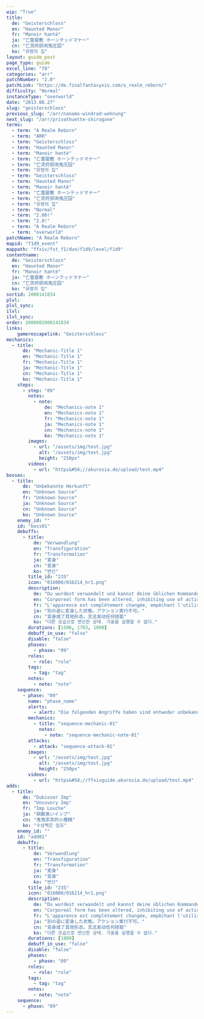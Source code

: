 ```yaml
---
wip: "True"
title:
  de: "Geisterschloss"
  en: "Haunted Manor"
  fr: "Manoir hanté"
  ja: "亡霊屋敷 ホーンテッドマナー"
  cn: "亡灵府邸闹鬼庄园"
  ko: "유령의 집"
layout: guide_post
page_type: guide
excel_line: "78"
categories: "arr"
patchNumber: "2.0"
patchLink: "https://de.finalfantasyxiv.com/a_realm_reborn/"
difficulty: "Normal"
instanceType: "overworld"
date: "2013.08.27"
slug: "geisterschloss"
previous_slug: "/arr/nanamo-windrad-wohnung"
next_slug: "/arr/privathuette-shirogane"
terms:
  - term: "A Realm Reborn"
  - term: "ARR"
  - term: "Geisterschloss"
  - term: "Haunted Manor"
  - term: "Manoir hanté"
  - term: "亡霊屋敷 ホーンテッドマナー"
  - term: "亡灵府邸闹鬼庄园"
  - term: "유령의 집"
  - term: "Geisterschloss"
  - term: "Haunted Manor"
  - term: "Manoir hanté"
  - term: "亡霊屋敷 ホーンテッドマナー"
  - term: "亡灵府邸闹鬼庄园"
  - term: "유령의 집"
  - term: "Normal"
  - term: "2.00!"
  - term: "2.0!"
  - term: "A Realm Reborn"
  - term: "overworld"
patchName: "A Realm Reborn"
mapid: "f1d9_event"
mappath: "ffxiv/fst_f1/dun/f1d9/level/f1d9"
contentname:
  de: "Geisterschloss"
  en: "Haunted Manor"
  fr: "Manoir hanté"
  ja: "亡霊屋敷 ホーンテッドマナー"
  cn: "亡灵府邸闹鬼庄园"
  ko: "유령의 집"
sortid: 2000141834
plvl: 
plvl_sync: 
ilvl: 
ilvl_sync: 
order: 2000002000141834
links:
    gamerescapelink: "Geisterschloss"
mechanics:
  - title:
      de: "Mechanic-Title 1"
      en: "Mechanic-Title 1"
      fr: "Mechanic-Title 1"
      ja: "Mechanic-Title 1"
      cn: "Mechanic-Title 1"
      ko: "Mechanic-Title 1"
    steps:
      - step: "09"
        notes:
          - note:
              de: "Mechanics-note 1"
              en: "Mechanics-note 1"
              fr: "Mechanics-note 1"
              ja: "Mechanics-note 1"
              cn: "Mechanics-note 1"
              ko: "Mechanics-note 1"
        images:
          - url: "/assets/img/test.jpg"
            alt: "/assets/img/test.jpg"
            height: "250px"
        videos:
          - url: "https&#58;//akurosia.de/upload/test.mp4"
bosses:
  - title:
      de: "Unbekannte Herkunft"
      en: "Unknown Source"
      fr: "Unknown Source"
      ja: "Unknown Source"
      cn: "Unknown Source"
      ko: "Unknown Source"
    enemy_id: ""
    id: "boss01"
    debuffs:
      - title:
          de: "Verwandlung"
          en: "Transfiguration"
          fr: "Transformation"
          ja: "変身"
          cn: "变身"
          ko: "변신"
        title_id: "235"
        icon: "016000/016214_hr1.png"
        description:
          de: "Du wurdest verwandelt und kannst deine üblichen Kommandos nicht benutzen."
          en: "Corporeal form has been altered, inhibiting use of actions."
          fr: "L'apparence est complètement changée, empêchant l'utilisation des actions."
          ja: "別の姿に変身した状態。アクション実行不可。"
          cn: "变身成了其他形态，无法发动任何技能"
          ko: "다른 모습으로 변신한 상태. 기술을 실행할 수 없다."
        durations: [1596, 1703, 1800]
        debuff_in_use: "false"
        disable: "false"
        phases:
          - phase: "09"
        roles:
          - role: "role"
        tags:
          - tag: "tag"
        notes:
          - note: "note"
    sequence:
      - phase: "09"
        name: "phase_name"
        alerts:
          - alert: "Die folgenden Angriffe haben sind entweder unbekannt oder haben keine klare Herkunft"
        mechanics:
          - title: "sequence-mechanic-01"
            notes:
              - note: "sequence-mechanic-note-01"
        attacks:
          - attack: "sequence-attack-01"
        images:
          - url: "/assets/img/test.jpg"
            alt: "/assets/img/test.jpg"
            height: "250px"
        videos:
          - url: "https&#58;//ffxivguide.akurosia.de/upload/test.mp4"
adds:
  - title:
      de: "Dubioser Imp"
      en: "Unsavory Imp"
      fr: "Imp Louche"
      ja: "胡散臭いインプ"
      cn: "鬼鬼祟祟的小魔精"
      ko: "수상쩍은 임프"
    enemy_id: ""
    id: "add01"
    debuffs:
      - title:
          de: "Verwandlung"
          en: "Transfiguration"
          fr: "Transformation"
          ja: "変身"
          cn: "变身"
          ko: "변신"
        title_id: "235"
        icon: "016000/016214_hr1.png"
        description:
          de: "Du wurdest verwandelt und kannst deine üblichen Kommandos nicht benutzen."
          en: "Corporeal form has been altered, inhibiting use of actions."
          fr: "L'apparence est complètement changée, empêchant l'utilisation des actions."
          ja: "別の姿に変身した状態。アクション実行不可。"
          cn: "变身成了其他形态，无法发动任何技能"
          ko: "다른 모습으로 변신한 상태. 기술을 실행할 수 없다."
        durations: [1800]
        debuff_in_use: "false"
        disable: "false"
        phases:
          - phase: "09"
        roles:
          - role: "role"
        tags:
          - tag: "tag"
        notes:
          - note: "note"
    sequence:
      - phase: "09"
---
```

